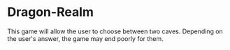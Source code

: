 # Dragon-Realm
This game will allow the user to choose between two caves. Depending on the user's answer, the game may end poorly for them.
